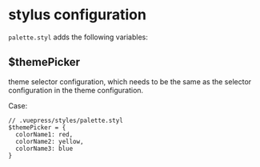 # stylus configuration

`palette.styl` adds the following variables:

## $themePicker <MyBadge text="New" />

theme selector configuration, which needs to be the same as the selector configuration in the theme configuration.

Case:

```stylus
// .vuepress/styles/palette.styl
$themePicker = {
  colorName1: red,
  colorName2: yellow,
  colorName3: blue
}
```
